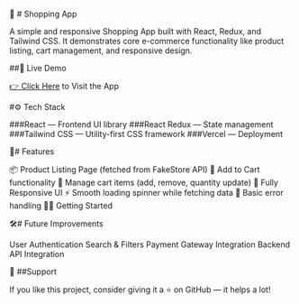 🛒 # Shopping App

A simple and responsive Shopping App built with React, Redux, and Tailwind CSS.
It demonstrates core e-commerce functionality like product listing, cart management, and responsive design.

##🔗 Live Demo

<a href="https://shop-app-ayush-jaiswals-projects-70dc2ad3.vercel.app">👉 Click Here</a> to Visit the App

#⚙ Tech Stack

###React — Frontend UI library
###React Redux — State management
###Tailwind CSS — Utility-first CSS framework
###Vercel — Deployment

🚀# Features

📦 Product Listing Page (fetched from FakeStore API)
🛒 Add to Cart functionality
🔄 Manage cart items (add, remove, quantity update)
📱 Fully Responsive UI
⚡ Smooth loading spinner while fetching data
🐞 Basic error handling
🧑‍💻 Getting Started


🛠# Future Improvements

User Authentication
Search & Filters
Payment Gateway Integration
Backend API Integration

🙌 ##Support

If you like this project, consider giving it a ⭐ on GitHub — it helps a lot!
